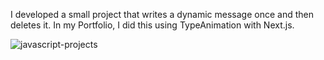<p>
I developed a small project that writes a dynamic message once and then deletes it. In my Portfolio, I did this using TypeAnimation with Next.js.
</p>

![javascript-projects](https://github.com/esraarnusaslan/Javascript-Project/auto_text/assets/auto_text.gif)
